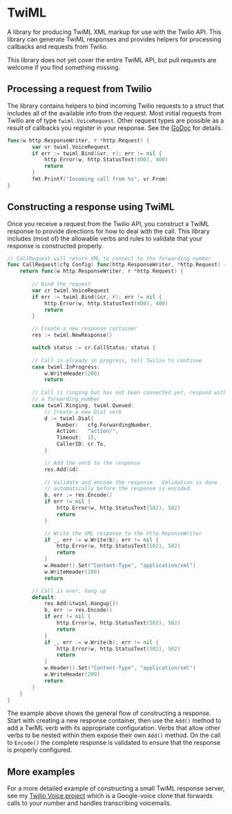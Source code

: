 TwiML
===
A library for producing TwiML XML markup for use with the Twilio API.  This library can generate TwiML responses and provides helpers for processing callbacks and requests from Twilio.

This library does not yet cover the entire TwiML API, but pull requests are welcome if you find something missing.

## Processing a request from Twilio

The library contains helpers to bind incoming Twilio requests to a struct that includes all of the available info from the request.  Most initial requests from Twilio are of type `twiml.VoiceRequest`.  Other request types are possible as a result of callbacks you register in your response.  See the [GoDoc](https://godoc.org/BTBurke/twiml) for details.

```go
func(w http.ResponseWriter, r *http.Request) {
		var vr twiml.VoiceRequest
		if err := twiml.Bind(&vr, r); err != nil {
			http.Error(w, http.StatusText(400), 400)
			return
		}
        fmt.Printf("Incoming call from %s", vr.From)
}
```

## Constructing a response using TwiML

Once you receive a request from the Twilio API, you construct a TwiML response to provide directions for how to deal with the call.  This library includes (most of) the allowable verbs and rules to validate that your response is constructed properly.

```go
// CallRequest will return XML to connect to the forwarding number
func CallRequest(cfg Config) func(http.ResponseWriter, *http.Request) {
	return func(w http.ResponseWriter, r *http.Request) {
		
        // Bind the request
        var cr twiml.VoiceRequest
		if err := twiml.Bind(&cr, r); err != nil {
			http.Error(w, http.StatusText(400), 400)
			return
		}

        // Create a new response container
		res := twiml.NewResponse()

		switch status := cr.CallStatus; status {
		
        // Call is already in progress, tell Twilio to continue
        case twiml.InProgress:
			w.WriteHeader(200)
			return
        
        // Call is ringing but has not been connected yet, respond with
        // a forwarding number
		case twiml.Ringing, twiml.Queued:
			// Create a new Dial verb
            d := twiml.Dial{
				Number:   cfg.ForwardingNumber,
				Action:   "action/",
				Timeout:  15,
				CallerID: cr.To,
			}

            // Add the verb to the response
			res.Add(&d)
			
            // Validate and encode the response.  Validation is done
            // automatically before the response is encoded.
            b, err := res.Encode()
			if err != nil {
				http.Error(w, http.StatusText(502), 502)
				return
			}

            // Write the XML response to the http.ReponseWriter
			if _, err := w.Write(b); err != nil {
				http.Error(w, http.StatusText(502), 502)
				return
			}
			w.Header().Set("Content-Type", "application/xml")
			w.WriteHeader(200)
			return

        // Call is over, hang up
		default:
			res.Add(&twiml.Hangup{})
			b, err := res.Encode()
			if err != nil {
				http.Error(w, http.StatusText(502), 502)
				return
			}
			if _, err := w.Write(b); err != nil {
				http.Error(w, http.StatusText(502), 502)
				return
			}
			w.Header().Set("Content-Type", "application/xml")
			w.WriteHeader(200)
			return
		}
	}
}
```

The example above shows the general flow of constructing a response.  Start with creating a new response container, then use the `Add()` method to add a TwiML verb with its appropriate configuration.  Verbs that allow other verbs to be nested within them expose their own `Add()` method.  On the call to `Encode()` the complete response is validated to ensure that the response is properly configured.

## More examples

For a more detailed example of constructing a small TwiML response server, see my [Twilio Voice project](https://github.com/BTBurke/twilio-voice) which is a Google-voice clone that forwards calls to your number and handles transcribing voicemails.
